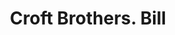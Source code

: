 ---
doi: 10.7916/D8S4845G
date_other: '1890'
date_other_textual: 1890-1899
form: printed ephemera
genre:
- Invoices
name:
- Croft Brothers
object_in_context_url: https://biggert.cul.columbia.edu/items/view/ave_biggert_01655
subject_hierarchical_geographic:
- New York, New York, United States
subject_name:
- Croft Brothers
title: Croft Brothers. Bill
sort_title: Croft Brothers. Bill
call_number: ave_biggert_01655
coordinates:
- 40.71277777777778,-74.00583333333333
pid: ave_biggert_01655
identifiers: ave_biggert_01655
thumbnail: false
permalink: /biggert/ave_biggert_01655/
layout: iiif-image-page
---